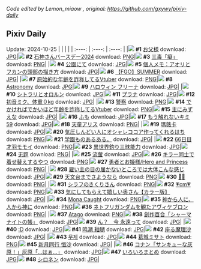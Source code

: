 *Code edited by Lemon_miaow , original: https://github.com/gxywy/pixiv-daily*
## Pixiv Daily 
Update: 2024-10-25
|      |      |      |
| :----: | :----: | :----: |
|![](https://pximg.lemonmiaow.xyz/c/240x480/img-master/img/2024/10/24/00/00/33/123614289_p0_master1200.jpg) **#1** [お父様](https://www.pixiv.net/artworks/123614289) download: [JPG](https://pximg.lemonmiaow.xyz/img-original/img/2024/10/24/00/00/33/123614289_p0.jpg)|![](https://pximg.lemonmiaow.xyz/c/240x480/img-master/img/2024/10/24/00/00/42/123614325_p0_master1200.jpg) **#2** [石神さんバースデー2024](https://www.pixiv.net/artworks/123614325) download: [PNG](https://pximg.lemonmiaow.xyz/img-original/img/2024/10/24/00/00/42/123614325_p0.png)|![](https://pximg.lemonmiaow.xyz/c/240x480/img-master/img/2024/10/24/00/00/01/123614176_p0_master1200.jpg) **#3** [三毒「癡」](https://www.pixiv.net/artworks/123614176) download: [PNG](https://pximg.lemonmiaow.xyz/img-original/img/2024/10/24/00/00/01/123614176_p0.png)|
|![](https://pximg.lemonmiaow.xyz/c/240x480/img-master/img/2024/10/24/21/00/20/123636585_p0_master1200.jpg) **#4** [公園にて](https://www.pixiv.net/artworks/123636585) download: [JPG](https://pximg.lemonmiaow.xyz/img-original/img/2024/10/24/21/00/20/123636585_p0.jpg)|![](https://pximg.lemonmiaow.xyz/c/240x480/img-master/img/2024/10/24/06/00/10/123620773_p0_master1200.jpg) **#5** [個人メモ：アオリとフカンの頭部の描き方](https://www.pixiv.net/artworks/123620773) download: [JPG](https://pximg.lemonmiaow.xyz/img-original/img/2024/10/24/06/00/10/123620773_p0.jpg)|![](https://pximg.lemonmiaow.xyz/c/240x480/img-master/img/2024/10/24/09/03/51/123623079_p0_master1200.jpg) **#6** [【FGO】SUMMER](https://www.pixiv.net/artworks/123623079) download: [JPG](https://pximg.lemonmiaow.xyz/img-original/img/2024/10/24/09/03/51/123623079_p0.jpg)|
|![](https://pximg.lemonmiaow.xyz/c/240x480/img-master/img/2024/10/23/20/59/59/123607593_p0_master1200.jpg) **#7** [原始的な年齢を詐称してるVtuber](https://www.pixiv.net/artworks/123607593) download: [PNG](https://pximg.lemonmiaow.xyz/img-original/img/2024/10/23/20/59/59/123607593_p0.png)|![](https://pximg.lemonmiaow.xyz/c/240x480/img-master/img/2024/10/24/22/21/54/123639311_p0_master1200.jpg) **#8** [Astronomy](https://www.pixiv.net/artworks/123639311) download: [JPG](https://pximg.lemonmiaow.xyz/img-original/img/2024/10/24/22/21/54/123639311_p0.jpg)|![](https://pximg.lemonmiaow.xyz/c/240x480/img-master/img/2024/10/24/00/00/22/123614256_p0_master1200.jpg) **#9** [ハロウィン フリーナ](https://www.pixiv.net/artworks/123614256) download: [JPG](https://pximg.lemonmiaow.xyz/img-original/img/2024/10/24/00/00/22/123614256_p0.jpg)|
|![](https://pximg.lemonmiaow.xyz/c/240x480/img-master/img/2024/10/23/00/46/40/123586988_p0_master1200.jpg) **#10** [シトラリとオロルン](https://www.pixiv.net/artworks/123586988) download: [JPG](https://pximg.lemonmiaow.xyz/img-original/img/2024/10/23/00/46/40/123586988_p0.jpg)|![](https://pximg.lemonmiaow.xyz/c/240x480/img-master/img/2024/10/24/00/17/52/123615198_p0_master1200.jpg) **#11** [プラナ](https://www.pixiv.net/artworks/123615198) download: [JPG](https://pximg.lemonmiaow.xyz/img-original/img/2024/10/24/00/17/52/123615198_p0.jpg)|![](https://pximg.lemonmiaow.xyz/c/240x480/img-master/img/2024/10/23/21/28/07/123608594_p0_master1200.jpg) **#12** [初音ミク、体重０kg](https://www.pixiv.net/artworks/123608594) download: [JPG](https://pximg.lemonmiaow.xyz/img-original/img/2024/10/23/21/28/07/123608594_p0.jpg)|
|![](https://pximg.lemonmiaow.xyz/c/240x480/img-master/img/2024/10/23/00/00/35/123585206_p0_master1200.jpg) **#13** [警察](https://www.pixiv.net/artworks/123585206) download: [PNG](https://pximg.lemonmiaow.xyz/img-original/img/2024/10/23/00/00/35/123585206_p0.png)|![](https://pximg.lemonmiaow.xyz/c/240x480/img-master/img/2024/10/24/20/06/51/123634916_p0_master1200.jpg) **#14** [でかければでかいほど年齢を詐称してるVtuber](https://www.pixiv.net/artworks/123634916) download: [PNG](https://pximg.lemonmiaow.xyz/img-original/img/2024/10/24/20/06/51/123634916_p0.png)|![](https://pximg.lemonmiaow.xyz/c/240x480/img-master/img/2024/10/24/01/16/20/123616923_p0_master1200.jpg) **#15** [主にみずえな](https://www.pixiv.net/artworks/123616923) download: [JPG](https://pximg.lemonmiaow.xyz/img-original/img/2024/10/24/01/16/20/123616923_p0.jpg)|
|![](https://pximg.lemonmiaow.xyz/c/240x480/img-master/img/2024/10/23/00/37/16/123586730_p0_master1200.jpg) **#16** [ふも](https://www.pixiv.net/artworks/123586730) download: [JPG](https://pximg.lemonmiaow.xyz/img-original/img/2024/10/23/00/37/16/123586730_p0.jpg)|![](https://pximg.lemonmiaow.xyz/c/240x480/img-master/img/2024/10/23/18/09/34/123602891_p0_master1200.jpg) **#17** [もう触れないキミ59](https://www.pixiv.net/artworks/123602891) download: [JPG](https://pximg.lemonmiaow.xyz/img-original/img/2024/10/23/18/09/34/123602891_p0.jpg)|![](https://pximg.lemonmiaow.xyz/c/240x480/img-master/img/2024/10/23/17/07/42/123601379_p0_master1200.jpg) **#18** [天童アリス](https://www.pixiv.net/artworks/123601379) download: [PNG](https://pximg.lemonmiaow.xyz/img-original/img/2024/10/23/17/07/42/123601379_p0.png)|
|![](https://pximg.lemonmiaow.xyz/c/240x480/img-master/img/2024/10/23/04/19/10/123590525_p0_master1200.jpg) **#19** [瑪薇卡](https://www.pixiv.net/artworks/123590525) download: [JPG](https://pximg.lemonmiaow.xyz/img-original/img/2024/10/23/04/19/10/123590525_p0.jpg)|![](https://pximg.lemonmiaow.xyz/c/240x480/img-master/img/2024/10/23/20/45/41/123607200_p0_master1200.jpg) **#20** [気圧しんどい人にオシャレココア作ってくれるはち](https://www.pixiv.net/artworks/123607200) download: [PNG](https://pximg.lemonmiaow.xyz/img-original/img/2024/10/23/20/45/41/123607200_p0.png)|![](https://pximg.lemonmiaow.xyz/c/240x480/img-master/img/2024/10/24/18/13/39/123616198_p0_master1200.jpg) **#21** [学園ものあるある。](https://www.pixiv.net/artworks/123616198) download: [JPG](https://pximg.lemonmiaow.xyz/img-original/img/2024/10/24/18/13/39/123616198_p0.jpg)|
|![](https://pximg.lemonmiaow.xyz/c/240x480/img-master/img/2024/10/23/22/54/07/123611755_p0_master1200.jpg) **#22** [66日目 才羽モモイ](https://www.pixiv.net/artworks/123611755) download: [PNG](https://pximg.lemonmiaow.xyz/img-original/img/2024/10/23/22/54/07/123611755_p0.png)|![](https://pximg.lemonmiaow.xyz/c/240x480/img-master/img/2024/10/23/03/34/20/123590043_p0_master1200.jpg) **#23** [異世界釣り三昧能力](https://www.pixiv.net/artworks/123590043) download: [JPG](https://pximg.lemonmiaow.xyz/img-original/img/2024/10/23/03/34/20/123590043_p0.jpg)|![](https://pximg.lemonmiaow.xyz/c/240x480/img-master/img/2024/10/23/00/08/30/123585769_p0_master1200.jpg) **#24** [无题](https://www.pixiv.net/artworks/123585769) download: [PNG](https://pximg.lemonmiaow.xyz/img-original/img/2024/10/23/00/08/30/123585769_p0.png)|
|![](https://pximg.lemonmiaow.xyz/c/240x480/img-master/img/2024/10/23/00/01/02/123585300_p0_master1200.jpg) **#25** [流萤](https://www.pixiv.net/artworks/123585300) download: [JPG](https://pximg.lemonmiaow.xyz/img-original/img/2024/10/23/00/01/02/123585300_p0.jpg)|![](https://pximg.lemonmiaow.xyz/c/240x480/img-master/img/2024/10/23/12/37/43/123597020_p0_master1200.jpg) **#26** [キラー同士で着せ替えするやつ](https://www.pixiv.net/artworks/123597020) download: [PNG](https://pximg.lemonmiaow.xyz/img-original/img/2024/10/23/12/37/43/123597020_p0.png)|![](https://pximg.lemonmiaow.xyz/c/240x480/img-master/img/2024/10/23/22/20/12/123610457_p0_master1200.jpg) **#27** [勇者とお姫様/Hero and Princess](https://www.pixiv.net/artworks/123610457) download: [PNG](https://pximg.lemonmiaow.xyz/img-original/img/2024/10/23/22/20/12/123610457_p0.png)|
|![](https://pximg.lemonmiaow.xyz/c/240x480/img-master/img/2024/10/24/17/55/01/123631219_p0_master1200.jpg) **#28** [雇い主の目の届かないところでは大体こんな感じ](https://www.pixiv.net/artworks/123631219) download: [JPG](https://pximg.lemonmiaow.xyz/img-original/img/2024/10/24/17/55/01/123631219_p0.jpg)|![](https://pximg.lemonmiaow.xyz/c/240x480/img-master/img/2024/10/23/00/01/26/123585343_p0_master1200.jpg) **#29** [天文台までさようなら](https://www.pixiv.net/artworks/123585343) download: [PNG](https://pximg.lemonmiaow.xyz/img-original/img/2024/10/23/00/01/26/123585343_p0.png)|![](https://pximg.lemonmiaow.xyz/c/240x480/img-master/img/2024/10/24/00/23/51/123615410_p0_master1200.jpg) **#30** [🎃👻](https://www.pixiv.net/artworks/123615410) download: [PNG](https://pximg.lemonmiaow.xyz/img-original/img/2024/10/24/00/23/51/123615410_p0.png)|
|![](https://pximg.lemonmiaow.xyz/c/240x480/img-master/img/2024/10/24/00/45/09/123616080_p0_master1200.jpg) **#31** [シラフのきくりさん](https://www.pixiv.net/artworks/123616080) download: [PNG](https://pximg.lemonmiaow.xyz/img-original/img/2024/10/24/00/45/09/123616080_p0.png)|![](https://pximg.lemonmiaow.xyz/c/240x480/img-master/img/2024/10/23/20/51/01/123607355_p0_master1200.jpg) **#32** [💗cm💗](https://www.pixiv.net/artworks/123607355) download: [PNG](https://pximg.lemonmiaow.xyz/img-original/img/2024/10/23/20/51/01/123607355_p0.png)|![](https://pximg.lemonmiaow.xyz/c/240x480/img-master/img/2024/10/23/00/16/39/123586048_p0_master1200.jpg) **#33** [気にしてもらえて嬉しい奥さん【カラー版】](https://www.pixiv.net/artworks/123586048) download: [JPG](https://pximg.lemonmiaow.xyz/img-original/img/2024/10/23/00/16/39/123586048_p0.jpg)|
|![](https://pximg.lemonmiaow.xyz/c/240x480/img-master/img/2024/10/23/04/33/39/123590671_p0_master1200.jpg) **#34** [Mona Caught](https://www.pixiv.net/artworks/123590671) download: [PNG](https://pximg.lemonmiaow.xyz/img-original/img/2024/10/23/04/33/39/123590671_p0.png)|![](https://pximg.lemonmiaow.xyz/c/240x480/img-master/img/2024/10/24/20/12/53/123635104_master1200.jpg) **#35** [神から人に、人から神に](https://www.pixiv.net/artworks/123635104) download: [PNG](https://pximg.lemonmiaow.xyz/img-original/img/2024/10/24/20/12/53/123635104.png)|![](https://pximg.lemonmiaow.xyz/c/240x480/img-master/img/2024/10/23/18/31/02/123603453_p0_master1200.jpg) **#36** [ネトフリガンダムを観たアヴィケブロン](https://www.pixiv.net/artworks/123603453) download: [PNG](https://pximg.lemonmiaow.xyz/img-original/img/2024/10/23/18/31/02/123603453_p0.png)|
|![](https://pximg.lemonmiaow.xyz/c/240x480/img-master/img/2024/10/23/14/11/45/123598415_p0_master1200.jpg) **#37** [Atago](https://www.pixiv.net/artworks/123598415) download: [PNG](https://pximg.lemonmiaow.xyz/img-original/img/2024/10/23/14/11/45/123598415_p0.png)|![](https://pximg.lemonmiaow.xyz/c/240x480/img-master/img/2024/10/23/17/33/55/123601913_p0_master1200.jpg) **#38** [創作百合「シャーマナイトの帳」](https://www.pixiv.net/artworks/123601913) download: [JPG](https://pximg.lemonmiaow.xyz/img-original/img/2024/10/23/17/33/55/123601913_p0.jpg)|![](https://pximg.lemonmiaow.xyz/c/240x480/img-master/img/2024/10/24/01/11/11/123616796_p0_master1200.jpg) **#39** [ん？　今 永遠って](https://www.pixiv.net/artworks/123616796) download: [JPG](https://pximg.lemonmiaow.xyz/img-original/img/2024/10/24/01/11/11/123616796_p0.jpg)|
|![](https://pximg.lemonmiaow.xyz/c/240x480/img-master/img/2024/10/23/12/47/01/123597166_p0_master1200.jpg) **#40** [:D](https://www.pixiv.net/artworks/123597166) download: [JPG](https://pximg.lemonmiaow.xyz/img-original/img/2024/10/23/12/47/01/123597166_p0.jpg)|![](https://pximg.lemonmiaow.xyz/c/240x480/img-master/img/2024/10/24/12/54/18/123626311_p0_master1200.jpg) **#41** [鸣潮 釉瑚](https://www.pixiv.net/artworks/123626311) download: [JPG](https://pximg.lemonmiaow.xyz/img-original/img/2024/10/24/12/54/18/123626311_p0.jpg)|![](https://pximg.lemonmiaow.xyz/c/240x480/img-master/img/2024/10/24/00/49/38/123616211_p0_master1200.jpg) **#42** [座る魔理沙](https://www.pixiv.net/artworks/123616211) download: [JPG](https://pximg.lemonmiaow.xyz/img-original/img/2024/10/24/00/49/38/123616211_p0.jpg)|
|![](https://pximg.lemonmiaow.xyz/c/240x480/img-master/img/2024/10/23/00/00/05/123585080_p0_master1200.jpg) **#43** [무제](https://www.pixiv.net/artworks/123585080) download: [JPG](https://pximg.lemonmiaow.xyz/img-original/img/2024/10/23/00/00/05/123585080_p0.jpg)|![](https://pximg.lemonmiaow.xyz/c/240x480/img-master/img/2024/10/24/00/01/06/123614393_p0_master1200.jpg) **#44** [葛城ミサト](https://www.pixiv.net/artworks/123614393) download: [PNG](https://pximg.lemonmiaow.xyz/img-original/img/2024/10/24/00/01/06/123614393_p0.png)|![](https://pximg.lemonmiaow.xyz/c/240x480/img-master/img/2024/10/24/12/30/13/123625927_p0_master1200.jpg) **#45** [新月同行 恒沙](https://www.pixiv.net/artworks/123625927) download: [JPG](https://pximg.lemonmiaow.xyz/img-original/img/2024/10/24/12/30/13/123625927_p0.jpg)|
|![](https://pximg.lemonmiaow.xyz/c/240x480/img-master/img/2024/10/23/18/57/48/123604008_p0_master1200.jpg) **#46** [コナン「サンキューな灰原！」灰原「…はぁ…」](https://www.pixiv.net/artworks/123604008) download: [JPG](https://pximg.lemonmiaow.xyz/img-original/img/2024/10/23/18/57/48/123604008_p0.jpg)|![](https://pximg.lemonmiaow.xyz/c/240x480/img-master/img/2024/10/24/19/30/20/123633854_p0_master1200.jpg) **#47** [いろいろまとめ](https://www.pixiv.net/artworks/123633854) download: [JPG](https://pximg.lemonmiaow.xyz/img-original/img/2024/10/24/19/30/20/123633854_p0.jpg)|![](https://pximg.lemonmiaow.xyz/c/240x480/img-master/img/2024/10/23/00/00/31/123585190_p0_master1200.jpg) **#48** [シロネン](https://www.pixiv.net/artworks/123585190) download: [JPG](https://pximg.lemonmiaow.xyz/img-original/img/2024/10/23/00/00/31/123585190_p0.jpg)|
